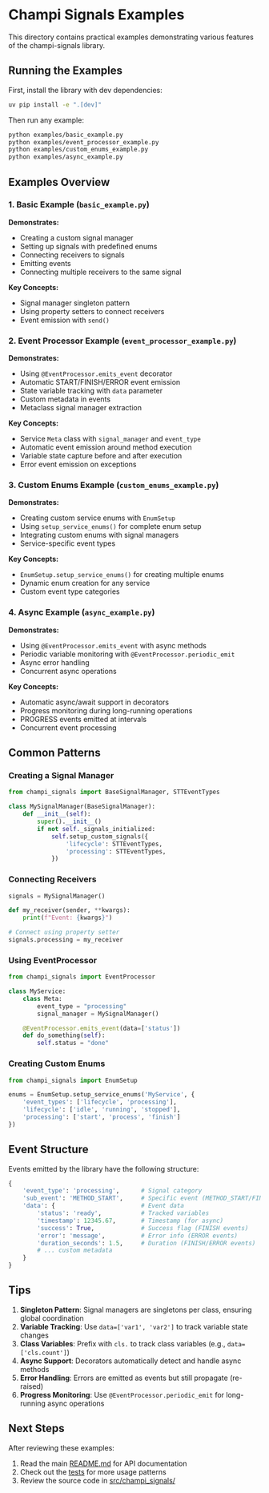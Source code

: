 # Champi Signals Examples

This directory contains practical examples demonstrating various features of the champi-signals library.

## Running the Examples

First, install the library with dev dependencies:

```bash
uv pip install -e ".[dev]"
```

Then run any example:

```bash
python examples/basic_example.py
python examples/event_processor_example.py
python examples/custom_enums_example.py
python examples/async_example.py
```

## Examples Overview

### 1. Basic Example (`basic_example.py`)

**Demonstrates:**
- Creating a custom signal manager
- Setting up signals with predefined enums
- Connecting receivers to signals
- Emitting events
- Connecting multiple receivers to the same signal

**Key Concepts:**
- Signal manager singleton pattern
- Using property setters to connect receivers
- Event emission with `send()`

### 2. Event Processor Example (`event_processor_example.py`)

**Demonstrates:**
- Using `@EventProcessor.emits_event` decorator
- Automatic START/FINISH/ERROR event emission
- State variable tracking with `data` parameter
- Custom metadata in events
- Metaclass signal manager extraction

**Key Concepts:**
- Service `Meta` class with `signal_manager` and `event_type`
- Automatic event emission around method execution
- Variable state capture before and after execution
- Error event emission on exceptions

### 3. Custom Enums Example (`custom_enums_example.py`)

**Demonstrates:**
- Creating custom service enums with `EnumSetup`
- Using `setup_service_enums()` for complete enum setup
- Integrating custom enums with signal managers
- Service-specific event types

**Key Concepts:**
- `EnumSetup.setup_service_enums()` for creating multiple enums
- Dynamic enum creation for any service
- Custom event type categories

### 4. Async Example (`async_example.py`)

**Demonstrates:**
- Using `@EventProcessor.emits_event` with async methods
- Periodic variable monitoring with `@EventProcessor.periodic_emit`
- Async error handling
- Concurrent async operations

**Key Concepts:**
- Automatic async/await support in decorators
- Progress monitoring during long-running operations
- PROGRESS events emitted at intervals
- Concurrent event processing

## Common Patterns

### Creating a Signal Manager

```python
from champi_signals import BaseSignalManager, STTEventTypes

class MySignalManager(BaseSignalManager):
    def __init__(self):
        super().__init__()
        if not self._signals_initialized:
            self.setup_custom_signals({
                'lifecycle': STTEventTypes,
                'processing': STTEventTypes,
            })
```

### Connecting Receivers

```python
signals = MySignalManager()

def my_receiver(sender, **kwargs):
    print(f"Event: {kwargs}")

# Connect using property setter
signals.processing = my_receiver
```

### Using EventProcessor

```python
from champi_signals import EventProcessor

class MyService:
    class Meta:
        event_type = "processing"
        signal_manager = MySignalManager()

    @EventProcessor.emits_event(data=['status'])
    def do_something(self):
        self.status = "done"
```

### Creating Custom Enums

```python
from champi_signals import EnumSetup

enums = EnumSetup.setup_service_enums('MyService', {
    'event_types': ['lifecycle', 'processing'],
    'lifecycle': ['idle', 'running', 'stopped'],
    'processing': ['start', 'process', 'finish']
})
```

## Event Structure

Events emitted by the library have the following structure:

```python
{
    'event_type': 'processing',      # Signal category
    'sub_event': 'METHOD_START',     # Specific event (METHOD_START/FINISH/ERROR/PROGRESS)
    'data': {                        # Event data
        'status': 'ready',           # Tracked variables
        'timestamp': 12345.67,       # Timestamp (for async)
        'success': True,             # Success flag (FINISH events)
        'error': 'message',          # Error info (ERROR events)
        'duration_seconds': 1.5,     # Duration (FINISH/ERROR events)
        # ... custom metadata
    }
}
```

## Tips

1. **Singleton Pattern**: Signal managers are singletons per class, ensuring global coordination
2. **Variable Tracking**: Use `data=['var1', 'var2']` to track variable state changes
3. **Class Variables**: Prefix with `cls.` to track class variables (e.g., `data=['cls.count']`)
4. **Async Support**: Decorators automatically detect and handle async methods
5. **Error Handling**: Errors are emitted as events but still propagate (re-raised)
6. **Progress Monitoring**: Use `@EventProcessor.periodic_emit` for long-running async operations

## Next Steps

After reviewing these examples:

1. Read the main [README.md](../README.md) for API documentation
2. Check out the [tests](../tests/) for more usage patterns
3. Review the source code in [src/champi_signals/](../src/champi_signals/)
